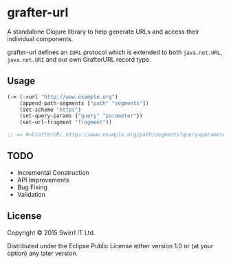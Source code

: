 # grafter-url

A standalone Clojure library to help generate URLs and access their
individual components.

grafter-url defines an `IURL` protocol which is extended to both
`java.net.URL`, `java.net.URI` and our own GrafterURL record type.

## Usage

````clojure
(-> (->url "http://www.example.org")
    (append-path-segments ["path" "segments"])
    (set-scheme "https")
    (set-query-params {"query" "parameter"})
    (set-url-fragment "fragment"))

;; => #<GrafterURL https://www.example.org/path/segments?query=parameter#fragment>
````

## TODO

- Incremental Construction
- API Improvements
- Bug Fixing
- Validation

## License

Copyright © 2015 Swirrl IT Ltd.

Distributed under the Eclipse Public License either version 1.0 or (at
your option) any later version.
